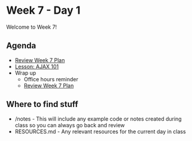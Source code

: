# Week 7 - Day 1

Welcome to Week 7!

## Agenda

- [Review Week 7 Plan](https://learn.digitalcrafts.com/flex/#_7-8-building-interactive-uis)
- [Lesson: AJAX 101](https://learn.digitalcrafts.com/flex/lessons/building-interactive-uis/ajax-101/)
- Wrap up
  - Office hours reminder
  - [Review Week 7 Plan](https://learn.digitalcrafts.com/flex/#_7-8-building-interactive-uis)

## Where to find stuff
- /notes - This will include any example code or notes created during class so you can always go back and review
- RESOURCES.md - Any relevant resources for the current day in class

